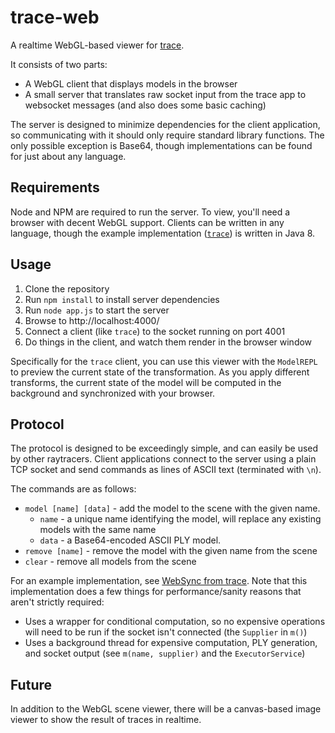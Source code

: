 # trace-web
A realtime WebGL-based viewer for [trace](https://github.com/timothyb89/trace/).

It consists of two parts:
 * A WebGL client that displays models in the browser
 * A small server that translates raw socket input from the trace app to
   websocket messages (and also does some basic caching)

The server is designed to minimize dependencies for the client application, so
communicating with it should only require standard library functions. The only
possible exception is Base64, though implementations can be found for just about
any language.

Requirements
------------
Node and NPM are required to run the server. To view, you'll need a browser
with decent WebGL support. Clients can be written in any language, though the
example implementation ([`trace`](https://github.com/timothyb89/trace/)) is
written in Java 8.

Usage
-----
 1. Clone the repository
 2. Run `npm install` to install server dependencies
 3. Run `node app.js` to start the server
 4. Browse to http://localhost:4000/
 5. Connect a client (like `trace`) to the socket running on port 4001
 6. Do things in the client, and watch them render in the browser window

Specifically for the `trace` client, you can use this viewer with the
`ModelREPL` to preview the current state of the transformation. As you apply
different transforms, the current state of the model will be computed in the
background and synchronized with your browser.

Protocol
--------
The protocol is designed to be exceedingly simple, and can easily be used by
other raytracers. Client applications connect to the server using a plain TCP
socket and send commands as lines of ASCII text (terminated with `\n`).

The commands are as follows:
 * `model [name] [data]` - add the model to the scene with the given name.
   * `name` - a unique name identifying the model, will replace any existing
     models with the same name
   * `data` - a Base64-encoded ASCII PLY model.
 * `remove [name]` - remove the model with the given name from the scene
 * `clear` - remove all models from the scene

For an example implementation, see
[WebSync from trace](https://github.com/timothyb89/trace/blob/master/src/main/java/org/timothyb89/trace/util/WebSync.java).
Note that this implementation does a few things for performance/sanity reasons
that aren't strictly required:
 * Uses a wrapper for conditional computation, so no expensive operations will
   need to be run if the socket isn't connected (the `Supplier` in `m()`)
 * Uses a background thread for expensive computation, PLY generation, and
   socket output (see `m(name, supplier)` and the `ExecutorService`)


Future
------
In addition to the WebGL scene viewer, there will be a canvas-based image viewer
to show the result of traces in realtime.
